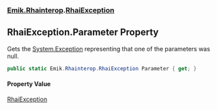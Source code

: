 ### [Emik.Rhainterop](Emik.Rhainterop.md 'Emik.Rhainterop').[RhaiException](RhaiException.md 'Emik.Rhainterop.RhaiException')

## RhaiException.Parameter Property

Gets the [System.Exception](https://docs.microsoft.com/en-us/dotnet/api/System.Exception 'System.Exception') representing that one of the parameters was null.

```csharp
public static Emik.Rhainterop.RhaiException Parameter { get; }
```

#### Property Value
[RhaiException](RhaiException.md 'Emik.Rhainterop.RhaiException')